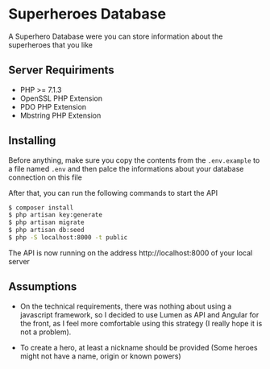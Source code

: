 # Superheroes Database
A Superhero Database were you can store information about the superheroes that you like

## Server Requiriments
 * PHP >= 7.1.3
 * OpenSSL PHP Extension
 * PDO PHP Extension
 * Mbstring PHP Extension

## Installing
Before anything, make sure you copy the contents from the `.env.example` to a file named `.env` and then palce the informations about your database connection on this file

After that, you can run the following commands to start the API

```sh
$ composer install
$ php artisan key:generate
$ php artisan migrate
$ php artisan db:seed
$ php -S localhost:8000 -t public
```
The API is now running on the address http://localhost:8000 of your local server


## Assumptions
* On the technical requirements, there was nothing about using a javascript framework, so I decided to use Lumen as API and Angular for the front, 
as I feel more comfortable using this strategy (I really hope it is not a problem).

* To create a hero, at least a nickname should be provided (Some heroes might not have a name, origin or known powers)
    
